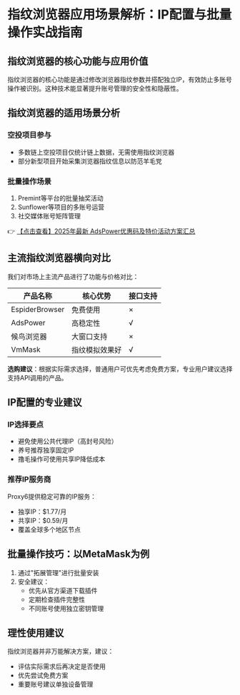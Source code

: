 # 指纹浏览器应用场景解析：IP配置与批量操作实战指南

## 指纹浏览器的核心功能与应用价值

指纹浏览器的核心功能是通过修改浏览器指纹参数并搭配独立IP，有效防止多账号操作被识别。这种技术能显著提升账号管理的安全性和隐蔽性。

## 指纹浏览器的适用场景分析

### 空投项目参与
- 多数链上空投项目仅统计链上数据，无需使用指纹浏览器
- 部分新型项目开始采集浏览器指纹信息以防范羊毛党

### 批量操作场景
1. Premint等平台的批量抽奖活动
2. Sunflower等项目的多账号运营
3. 社交媒体账号矩阵管理

👉 [【点击查看】2025年最新 AdsPower优惠码及特价活动方案汇总](https://bit.ly/adspower_free)

## 主流指纹浏览器横向对比

我们对市场上主流产品进行了功能与价格对比：

| 产品名称       | 核心优势          | 接口支持 |
|----------------|-------------------|----------|
| EspiderBrowser | 免费使用          | ×        |
| AdsPower       | 高稳定性          | √        |
| 候鸟浏览器     | 大窗口支持        | ×        |
| VmMask         | 指纹模拟效果好    | √        |

**选购建议**：根据实际需求选择，普通用户可优先考虑免费方案，专业用户建议选择支持API调用的产品。

## IP配置的专业建议

### IP选择要点
- 避免使用公共代理IP（高封号风险）
- 养号推荐独享固定IP
- 撸毛操作可使用共享IP降低成本

### 推荐IP服务商
Proxy6提供稳定可靠的IP服务：
- 独享IP：$1.77/月
- 共享IP：$0.59/月
- 覆盖全球多个地区节点

## 批量操作技巧：以MetaMask为例

1. 通过"拓展管理"进行批量安装
2. 安全建议：
   - 优先从官方渠道下载插件
   - 定期检查插件完整性
   - 不同账号使用独立密钥管理

## 理性使用建议

指纹浏览器并非万能解决方案，建议：
- 评估实际需求后再决定是否使用
- 优先尝试免费方案
- 重要账号建议单独设备管理